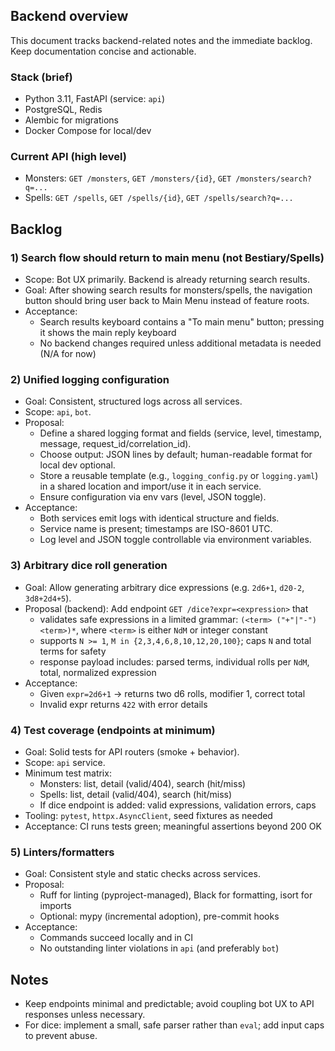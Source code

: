 ## Backend overview

This document tracks backend-related notes and the immediate backlog. Keep documentation concise and actionable.

### Stack (brief)
- Python 3.11, FastAPI (service: `api`)
- PostgreSQL, Redis
- Alembic for migrations
- Docker Compose for local/dev

### Current API (high level)
- Monsters: `GET /monsters`, `GET /monsters/{id}`, `GET /monsters/search?q=...`
- Spells: `GET /spells`, `GET /spells/{id}`, `GET /spells/search?q=...`

## Backlog

### 1) Search flow should return to main menu (not Bestiary/Spells)
- Scope: Bot UX primarily. Backend is already returning search results.
- Goal: After showing search results for monsters/spells, the navigation button should bring user back to Main Menu instead of feature roots.
- Acceptance:
  - Search results keyboard contains a "To main menu" button; pressing it shows the main reply keyboard
  - No backend changes required unless additional metadata is needed (N/A for now)

### 2) Unified logging configuration
- Goal: Consistent, structured logs across all services.
- Scope: `api`, `bot`.
- Proposal:
  - Define a shared logging format and fields (service, level, timestamp, message, request_id/correlation_id).
  - Choose output: JSON lines by default; human-readable format for local dev optional.
  - Store a reusable template (e.g., `logging_config.py` or `logging.yaml`) in a shared location and import/use it in each service.
  - Ensure configuration via env vars (level, JSON toggle).
- Acceptance:
  - Both services emit logs with identical structure and fields.
  - Service name is present; timestamps are ISO-8601 UTC.
  - Log level and JSON toggle controllable via environment variables.

### 3) Arbitrary dice roll generation
- Goal: Allow generating arbitrary dice expressions (e.g. `2d6+1`, `d20-2`, `3d8+2d4+5`).
- Proposal (backend): Add endpoint `GET /dice?expr=<expression>` that
  - validates safe expressions in a limited grammar: `(<term> ("+"|"-") <term>)*`, where `<term>` is either `NdM` or integer constant
  - supports `N >= 1`, `M in {2,3,4,6,8,10,12,20,100}`; caps `N` and total terms for safety
  - response payload includes: parsed terms, individual rolls per `NdM`, total, normalized expression
- Acceptance:
  - Given `expr=2d6+1` → returns two d6 rolls, modifier 1, correct total
  - Invalid expr returns `422` with error details

### 4) Test coverage (endpoints at minimum)
- Goal: Solid tests for API routers (smoke + behavior).
- Scope: `api` service.
- Minimum test matrix:
  - Monsters: list, detail (valid/404), search (hit/miss)
  - Spells: list, detail (valid/404), search (hit/miss)
  - If dice endpoint is added: valid expressions, validation errors, caps
- Tooling: `pytest`, `httpx.AsyncClient`, seed fixtures as needed
- Acceptance: CI runs tests green; meaningful assertions beyond 200 OK

### 5) Linters/formatters
- Goal: Consistent style and static checks across services.
- Proposal:
  - Ruff for linting (pyproject-managed), Black for formatting, isort for imports
  - Optional: mypy (incremental adoption), pre-commit hooks
- Acceptance:
  - Commands succeed locally and in CI
  - No outstanding linter violations in `api` (and preferably `bot`)

## Notes
- Keep endpoints minimal and predictable; avoid coupling bot UX to API responses unless necessary.
- For dice: implement a small, safe parser rather than `eval`; add input caps to prevent abuse.


